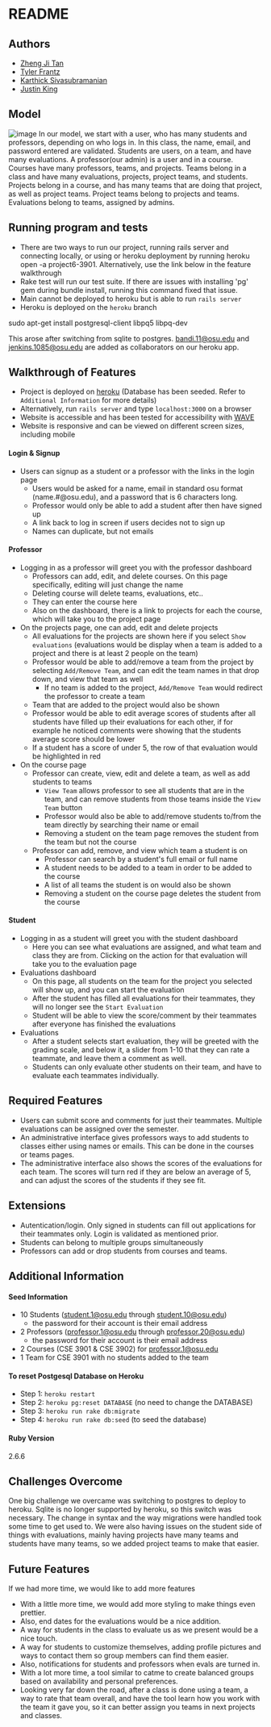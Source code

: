 # README

## Authors
* [Zheng Ji Tan](https://github.com/Just-ZJ)
* [Tyler Frantz](https://github.com/tylerfrantz)
* [Karthick Sivasubramanian](https://github.com/ksiva14)
* [Justin King](https://github.com/jking3019)

## Model
![image](https://user-images.githubusercontent.com/54641137/144972870-57352e3e-8d51-450b-b3f5-c5eea27fb5cb.png)
In our model, we start with a user, who has many students and professors, depending on who logs in. In this class, the name, email, and password entered are validated. Students are users, on a team, and have many evaluations. A professor(our admin) is a user and in a course. Courses have many professors, teams, and projects. Teams belong in a class and have many evaluations, projects, project teams, and students. Projects belong in a course, and has many teams that are doing that project, as well as project teams. Project teams belong to projects and teams. Evaluations belong to teams, assigned by admins. 

## Running program and tests
* There are two ways to run our project, running rails server and connecting locally, or using or heroku deployment by running heroku open -a project6-3901. Alternatively, use the link below in the feature walkthrough
* Rake test will run our test suite.
If there are issues with installing 'pg' gem during bundle install, running this command fixed that issue.
* Main cannot be deployed to heroku but is able to run `rails server`
* Heroku is deployed on the `heroku` branch

sudo apt-get install postgresql-client libpq5 libpq-dev

This arose after switching from sqlite to postgres.
bandi.11@osu.edu and jenkins.1085@osu.edu are added as collaborators on our heroku app.

## Walkthrough of Features
* Project is deployed on [heroku](https://project6-3901.herokuapp.com/) (Database has been seeded. Refer to `Additional Information` for more details)
* Alternatively, run `rails server` and type `localhost:3000` on a browser
* Website is accessible and has been tested for accessibility with [WAVE](https://wave.webaim.org/)
* Website is responsive and can be viewed on different screen sizes, including mobile
#### Login & Signup
* Users can signup as a student or a professor with the links in the login page
  * Users would be asked for a name, email in standard osu format (name.#@osu.edu), and a password that is 6 characters long. 
  * Professor would only be able to add a student after then have signed up
  * A link back to log in screen if users decides not to sign up
  * Names can duplicate, but not emails
#### Professor
* Logging in as a professor will greet you with the professor dashboard
  * Professors can add, edit, and delete courses. On this page specifically, editing will just change the name
  * Deleting course will delete teams, evaluations, etc..
  * They can enter the course here
  * Also on the dashboard, there is a link to projects for each the course, which will take you to the project page
* On the projects page, one can add, edit and delete projects
  * All evaluations for the projects are shown here if you select `Show evaluations` (evaluations would be display when a team is added to a project and there is at least 2 people on the team)
  * Professor would be able to add/remove a team from the project by selecting `Add/Remove Team`, and can edit the team names in that drop down, and view that team as well
    * If no team is added to the project, `Add/Remove Team` would redirect the professor to create a team
  * Team that are added to the project would also be shown
  * Professor would be able to edit average scores of students after all students have filled up their evaluations for each other, if for example he noticed comments were showing that the students average score should be lower
  * If a student has a score of under 5, the row of that evaluation would be highlighted in red
* On the course page
  * Professor can create, view, edit and delete a team, as well as add students to teams
    * `View Team` allows professor to see all students that are in the team, and can remove students from those teams inside the `View Team` button
    * Professor would also be able to add/remove students to/from the team directly by searching their name or email
    * Removing a student on the team page removes the student from the team but not the course
  * Professor can add, remove, and view which team a student is on
    * Professor can search by a student's full email or full name
    * A student needs to be added to a team in order to be added to the course 
    * A list of all teams the student is on would also be shown
    * Removing a student on the course page deletes the student from the course
#### Student
* Logging in as a student will greet you with the student dashboard
    * Here you can see what evaluations are assigned, and what team and class they are from. Clicking on the action for that evaluation will take you to the evaluation page
* Evaluations dashboard
    * On this page, all students on the team for the project you selected will show up, and you can start the evaluation
    * After the student has filled all evaluations for their teammates, they will no longer see the `Start Evaluation`
    * Student will be able to view the score/comment by their teammates after everyone has finished the evaluations
* Evaluations
    * After a student selects start evaluation, they will be greeted with the grading scale, and below it, a slider from 1-10 that they can rate a teammate, and leave them a comment as well.
    * Students can only evaluate other students on their team, and have to evaluate each teammates individually.

## Required Features
* Users can submit score and comments for just their teammates. Multiple evaluations can be assigned over the semester.
* An administrative interface gives professors ways to add students to classes either using names or emails. This can be done in the courses or teams pages.
* The administrative interface also shows the scores of the evaluations for each team. The scores will turn red if they are below an average of 5, and can adjust the scores of the students if they see fit.

## Extensions
* Autentication/login. Only signed in students can fill out applications for their teammates only. Login is validated as mentioned prior.
* Students can belong to multiple groups simultaneously
* Professors can add or drop students from courses and teams.

## Additional Information
#### Seed Information 
* 10 Students (student.1@osu.edu through student.10@osu.edu)
  * the password for their account is their email address
* 2 Professors (professor.1@osu.edu through professor.20@osu.edu)
  * the password for their account is their email address
* 2 Courses (CSE 3901 & CSE 3902) for professor.1@osu.edu
* 1 Team for CSE 3901 with no students added to the team

#### To reset Postgesql Database on Heroku
* Step 1: `heroku restart`
* Step 2: `heroku pg:reset DATABASE` (no need to change the DATABASE)
* Step 3: `heroku run rake db:migrate`
* Step 4: `heroku run rake db:seed` (to seed the database)

#### Ruby Version
2.6.6

## Challenges Overcome
One big challenge we overcame was switching to postgres to deploy to heroku. Sqlite is no longer supported by heroku, so this switch was necessary. The change in syntax and the way migrations were handled took some time to get used to. We were also having issues on the student side of things with evaluations, mainly having projects have many teams and students have many teams, so we added project teams to make that easier. 

## Future Features
If we had more time, we would like to add more features
* With a little more time, we would add more styling to make things even prettier. 
* Also, end dates for the evaluations would be a nice addition.
* A way for students in the class to evaluate us as we present would be a nice touch.
* A way for students to customize themselves, adding profile pictures and ways to contact them so group members can find them easier. 
* Also, notifications for students and professors when evals are turned in. 
* With a lot more time, a tool similar to catme to create balanced groups based on availability and personal preferences.
* Looking very far down the road, after a class is done using a team, a way to rate that team overall, and have the tool learn how you work with the team it gave you, so it can better assign you teams in next projects and classes.

